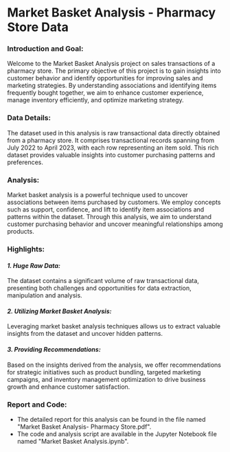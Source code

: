 # Market Basket Analysis - Pharmacy Store Data

<h3>Introduction and Goal:</h3>
Welcome to the Market Basket Analysis project on sales transactions of a pharmacy store. The primary objective of this project is to gain insights into customer behavior and identify opportunities for improving sales and marketing strategies. By understanding associations and identifying items frequently bought together, we aim to enhance customer experience, manage inventory efficiently, and optimize marketing strategy.

<h3>Data Details:</h3>
The dataset used in this analysis is raw transactional data directly obtained from a pharmacy store. It comprises transactional records spanning from July 2022 to April 2023, with each row representing an item sold. This rich dataset provides valuable insights into customer purchasing patterns and preferences.

<h3>Analysis:</h3>
Market basket analysis is a powerful technique used to uncover associations between items purchased by customers. We employ concepts such as support, confidence, and lift to identify item associations and patterns within the dataset. Through this analysis, we aim to understand customer purchasing behavior and uncover meaningful relationships among products.

<h3>Highlights:</h3>

_<h4> 1. Huge Raw Data: </h4>_ The dataset contains a significant volume of raw transactional data, presenting both challenges and opportunities for data extraction, manipulation and analysis.
_<h4> 2. Utilizing Market Basket Analysis:</h4>_  Leveraging market basket analysis techniques allows us to extract valuable insights from the dataset and uncover hidden patterns.
_<h4> 3. Providing Recommendations: </h4>_ Based on the insights derived from the analysis, we offer recommendations for strategic initiatives such as product bundling, targeted marketing campaigns, and inventory management optimization to drive business growth and enhance customer satisfaction.

<h3>Report and Code:</h3>

* The detailed report for this analysis can be found in the file named "Market Basket Analysis- Pharmacy Store.pdf".
* The code and analysis script are available in the Jupyter Notebook file named "Market Basket Analysis.ipynb".
